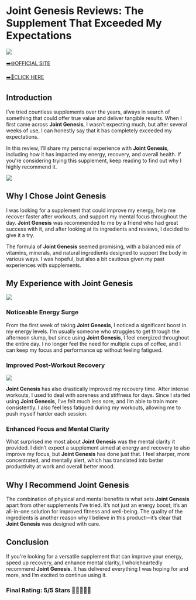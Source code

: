 # **Joint Genesis Reviews**: The Supplement That Exceeded My Expectations

[![](https://static.vecteezy.com/system/resources/thumbnails/019/896/014/small/buy-now-gradient-button-with-cart-symbol-buy-now-illustration-png.png)](https://edetoop.top/lander/sugarpreland-1/joigen.html) 

[➡️🌐OFFICIAL SITE](https://edetoop.top/lander/sugarpreland-1/joigen.html) 

[➡️🔗CLICK HERE](https://edetoop.top/lander/sugarpreland-1/joigen.html) 


## Introduction

I’ve tried countless supplements over the years, always in search of something that could offer true value and deliver tangible results. When I first came across **Joint Genesis**, I wasn’t expecting much, but after several weeks of use, I can honestly say that it has completely exceeded my expectations.

In this review, I’ll share my personal experience with **Joint Genesis**, including how it has impacted my energy, recovery, and overall health. If you're considering trying this supplement, keep reading to find out why I highly recommend it.

[![](https://wallpapers.com/images/hd/red-order-now-button-udg4jcj4arvn8b0n-2.png)](https://edetoop.top/lander/sugarpreland-1/joigen.html)  

## Why I Chose **Joint Genesis**

I was looking for a supplement that could improve my energy, help me recover faster after workouts, and support my mental focus throughout the day. **Joint Genesis** was recommended to me by a friend who had great success with it, and after looking at its ingredients and reviews, I decided to give it a try.

The formula of **Joint Genesis** seemed promising, with a balanced mix of vitamins, minerals, and natural ingredients designed to support the body in various ways. I was hopeful, but also a bit cautious given my past experiences with supplements.

## My Experience with **Joint Genesis**

[![](https://static.vecteezy.com/system/resources/thumbnails/019/896/014/small/buy-now-gradient-button-with-cart-symbol-buy-now-illustration-png.png)](https://edetoop.top/lander/sugarpreland-1/joigen.html)

### Noticeable Energy Surge

From the first week of taking **Joint Genesis**, I noticed a significant boost in my energy levels. I’m usually someone who struggles to get through the afternoon slump, but since using **Joint Genesis**, I feel energized throughout the entire day. I no longer feel the need for multiple cups of coffee, and I can keep my focus and performance up without feeling fatigued.

### Improved Post-Workout Recovery

[![](https://wallpapers.com/images/hd/red-order-now-button-udg4jcj4arvn8b0n-2.png)](https://edetoop.top/lander/sugarpreland-1/joigen.html)  

**Joint Genesis** has also drastically improved my recovery time. After intense workouts, I used to deal with soreness and stiffness for days. Since I started using **Joint Genesis**, I’ve felt much less sore, and I’m able to train more consistently. I also feel less fatigued during my workouts, allowing me to push myself harder each session.

### Enhanced Focus and Mental Clarity

What surprised me most about **Joint Genesis** was the mental clarity it provided. I didn’t expect a supplement aimed at energy and recovery to also improve my focus, but **Joint Genesis** has done just that. I feel sharper, more concentrated, and mentally alert, which has translated into better productivity at work and overall better mood.

## Why I Recommend **Joint Genesis**

The combination of physical and mental benefits is what sets **Joint Genesis** apart from other supplements I’ve tried. It’s not just an energy boost; it’s an all-in-one solution for improved fitness and well-being. The quality of the ingredients is another reason why I believe in this product—it’s clear that **Joint Genesis** was designed with care.

## Conclusion

If you're looking for a versatile supplement that can improve your energy, speed up recovery, and enhance mental clarity, I wholeheartedly recommend **Joint Genesis**. It has delivered everything I was hoping for and more, and I’m excited to continue using it.

### Final Rating: 5/5 Stars 🌟🌟🌟🌟🌟

